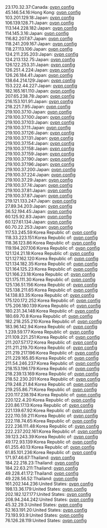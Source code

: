 23.170.32.37:Canada: [ovpn config](vpn/23_170_32_37.ovpn)  
45.146.54.16:Hong Kong: [ovpn config](vpn/45_146_54_16.ovpn)  
103.201.129.18:Japan: [ovpn config](vpn/103_201_129_18.ovpn)  
106.139.128.71:Japan: [ovpn config](vpn/106_139_128_71.ovpn)  
113.144.228.182:Japan: [ovpn config](vpn/113_144_228_182.ovpn)  
114.145.3.16:Japan: [ovpn config](vpn/114_145_3_16.ovpn)  
116.82.207.87:Japan: [ovpn config](vpn/116_82_207_87.ovpn)  
118.241.209.167:Japan: [ovpn config](vpn/118_241_209_167.ovpn)  
118.27.113.106:Japan: [ovpn config](vpn/118_27_113_106.ovpn)  
124.211.235.203:Japan: [ovpn config](vpn/124_211_235_203.ovpn)  
124.213.132.75:Japan: [ovpn config](vpn/124_213_132_75.ovpn)  
126.122.253.31:Japan: [ovpn config](vpn/126_122_253_31.ovpn)  
126.251.4.224:Japan: [ovpn config](vpn/126_251_4_224.ovpn)  
126.26.184.41:Japan: [ovpn config](vpn/126_26_184_41.ovpn)  
138.64.214.129:Japan: [ovpn config](vpn/138_64_214_129.ovpn)  
153.222.44.227:Japan: [ovpn config](vpn/153_222_44_227.ovpn)  
182.165.161.110:Japan: [ovpn config](vpn/182_165_161_110.ovpn)  
207.65.238.78:Japan: [ovpn config](vpn/207_65_238_78.ovpn)  
216.153.101.91:Japan: [ovpn config](vpn/216_153_101_91.ovpn)  
218.221.7.95:Japan: [ovpn config](vpn/218_221_7_95.ovpn)  
219.100.37.10:Japan: [ovpn config](vpn/219_100_37_10.ovpn)  
219.100.37.100:Japan: [ovpn config](vpn/219_100_37_100.ovpn)  
219.100.37.103:Japan: [ovpn config](vpn/219_100_37_103.ovpn)  
219.100.37.11:Japan: [ovpn config](vpn/219_100_37_11.ovpn)  
219.100.37.126:Japan: [ovpn config](vpn/219_100_37_126.ovpn)  
219.100.37.131:Japan: [ovpn config](vpn/219_100_37_131.ovpn)  
219.100.37.154:Japan: [ovpn config](vpn/219_100_37_154.ovpn)  
219.100.37.158:Japan: [ovpn config](vpn/219_100_37_158.ovpn)  
219.100.37.159:Japan: [ovpn config](vpn/219_100_37_159.ovpn)  
219.100.37.190:Japan: [ovpn config](vpn/219_100_37_190.ovpn)  
219.100.37.196:Japan: [ovpn config](vpn/219_100_37_196.ovpn)  
219.100.37.200:Japan: [ovpn config](vpn/219_100_37_200.ovpn)  
219.100.37.224:Japan: [ovpn config](vpn/219_100_37_224.ovpn)  
219.100.37.29:Japan: [ovpn config](vpn/219_100_37_29.ovpn)  
219.100.37.74:Japan: [ovpn config](vpn/219_100_37_74.ovpn)  
219.100.37.81:Japan: [ovpn config](vpn/219_100_37_81.ovpn)  
219.100.37.87:Japan: [ovpn config](vpn/219_100_37_87.ovpn)  
219.121.133.247:Japan: [ovpn config](vpn/219_121_133_247.ovpn)  
27.89.34.203:Japan: [ovpn config](vpn/27_89_34_203.ovpn)  
36.52.194.45:Japan: [ovpn config](vpn/36_52_194_45.ovpn)  
60.125.92.83:Japan: [ovpn config](vpn/60_125_92_83.ovpn)  
60.127.61.134:Japan: [ovpn config](vpn/60_127_61_134.ovpn)  
60.70.22.253:Japan: [ovpn config](vpn/60_70_22_253.ovpn)  
117.53.245.59:Korea Republic of: [ovpn config](vpn/117_53_245_59.ovpn)  
118.33.223.151:Korea Republic of: [ovpn config](vpn/118_33_223_151.ovpn)  
118.36.123.86:Korea Republic of: [ovpn config](vpn/118_36_123_86.ovpn)  
119.194.207.106:Korea Republic of: [ovpn config](vpn/119_194_207_106.ovpn)  
121.124.21.18:Korea Republic of: [ovpn config](vpn/121_124_21_18.ovpn)  
121.127.162.120:Korea Republic of: [ovpn config](vpn/121_127_162_120.ovpn)  
121.134.182.35:Korea Republic of: [ovpn config](vpn/121_134_182_35.ovpn)  
121.164.125.23:Korea Republic of: [ovpn config](vpn/121_164_125_23.ovpn)  
121.166.23.18:Korea Republic of: [ovpn config](vpn/121_166_23_18.ovpn)  
121.175.111.30:Korea Republic of: [ovpn config](vpn/121_175_111_30.ovpn)  
125.136.51.156:Korea Republic of: [ovpn config](vpn/125_136_51_156.ovpn)  
125.138.211.65:Korea Republic of: [ovpn config](vpn/125_138_211_65.ovpn)  
14.138.83.35:Korea Republic of: [ovpn config](vpn/14_138_83_35.ovpn)  
175.120.172.252:Korea Republic of: [ovpn config](vpn/175_120_172_252.ovpn)  
175.206.180.139:Korea Republic of: [ovpn config](vpn/175_206_180_139.ovpn)  
180.231.34.148:Korea Republic of: [ovpn config](vpn/180_231_34_148.ovpn)  
180.69.70.8:Korea Republic of: [ovpn config](vpn/180_69_70_8.ovpn)  
182.218.255.210:Korea Republic of: [ovpn config](vpn/182_218_255_210.ovpn)  
183.96.142.94:Korea Republic of: [ovpn config](vpn/183_96_142_94.ovpn)  
1.239.59.177:Korea Republic of: [ovpn config](vpn/1_239_59_177.ovpn)  
211.109.221.251:Korea Republic of: [ovpn config](vpn/211_109_221_251.ovpn)  
211.207.57.172:Korea Republic of: [ovpn config](vpn/211_207_57_172.ovpn)  
211.211.219.70:Korea Republic of: [ovpn config](vpn/211_211_219_70.ovpn)  
211.219.217.196:Korea Republic of: [ovpn config](vpn/211_219_217_196.ovpn)  
211.229.165.85:Korea Republic of: [ovpn config](vpn/211_229_165_85.ovpn)  
211.54.246.237:Korea Republic of: [ovpn config](vpn/211_54_246_237.ovpn)  
218.153.196.179:Korea Republic of: [ovpn config](vpn/218_153_196_179.ovpn)  
218.239.13.169:Korea Republic of: [ovpn config](vpn/218_239_13_169.ovpn)  
218.52.230.201:Korea Republic of: [ovpn config](vpn/218_52_230_201.ovpn)  
219.248.21.84:Korea Republic of: [ovpn config](vpn/219_248_21_84.ovpn)  
219.255.86.71:Korea Republic of: [ovpn config](vpn/219_255_86_71.ovpn)  
220.117.238.194:Korea Republic of: [ovpn config](vpn/220_117_238_194.ovpn)  
220.122.4.20:Korea Republic of: [ovpn config](vpn/220_122_4_20.ovpn)  
220.86.17.13:Korea Republic of: [ovpn config](vpn/220_86_17_13.ovpn)  
221.139.67.92:Korea Republic of: [ovpn config](vpn/221_139_67_92.ovpn)  
222.110.59.211:Korea Republic of: [ovpn config](vpn/222_110_59_211.ovpn)  
222.118.74.65:Korea Republic of: [ovpn config](vpn/222_118_74_65.ovpn)  
222.236.111.48:Korea Republic of: [ovpn config](vpn/222_236_111_48.ovpn)  
222.237.202.161:Korea Republic of: [ovpn config](vpn/222_237_202_161.ovpn)  
39.123.243.39:Korea Republic of: [ovpn config](vpn/39_123_243_39.ovpn)  
49.172.93.139:Korea Republic of: [ovpn config](vpn/49_172_93_139.ovpn)  
61.255.40.13:Korea Republic of: [ovpn config](vpn/61_255_40_13.ovpn)  
61.85.101.236:Korea Republic of: [ovpn config](vpn/61_85_101_236.ovpn)  
171.97.46.67:Thailand: [ovpn config](vpn/171_97_46_67.ovpn)  
184.22.218.23:Thailand: [ovpn config](vpn/184_22_218_23.ovpn)  
184.22.63.211:Thailand: [ovpn config](vpn/184_22_63_211.ovpn)  
49.228.41.172:Thailand: [ovpn config](vpn/49_228_41_172.ovpn)  
49.228.56.52:Thailand: [ovpn config](vpn/49_228_56_52.ovpn)  
161.202.144.236:United States: [ovpn config](vpn/161_202_144_236.ovpn)  
198.13.36.179:United States: [ovpn config](vpn/198_13_36_179.ovpn)  
202.182.127.177:United States: [ovpn config](vpn/202_182_127_177.ovpn)  
208.94.244.242:United States: [ovpn config](vpn/208_94_244_242.ovpn)  
45.32.29.3:United States: [ovpn config](vpn/45_32_29_3.ovpn)  
52.163.191.20:United States: [ovpn config](vpn/52_163_191_20.ovpn)  
73.193.93.9:United States: [ovpn config](vpn/73_193_93_9.ovpn)  
76.126.28.119:United States: [ovpn config](vpn/76_126_28_119.ovpn)  
